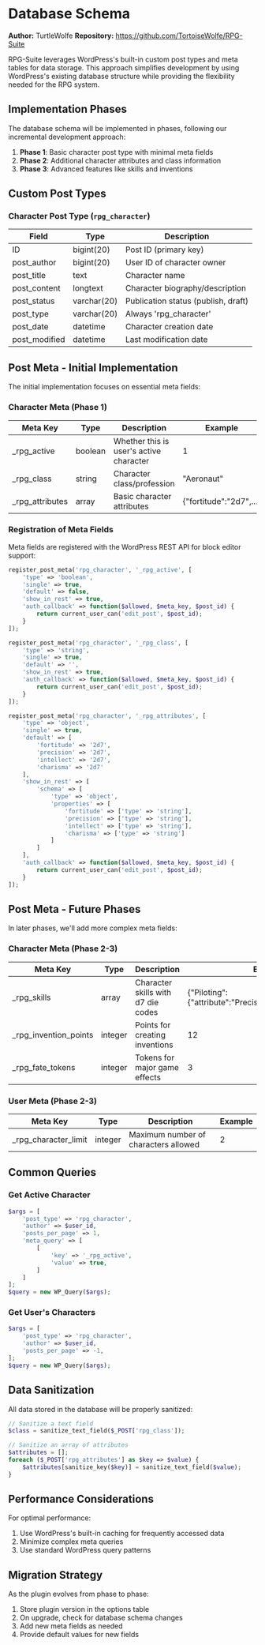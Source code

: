 # Database Schema

**Author:** TurtleWolfe
**Repository:** https://github.com/TortoiseWolfe/RPG-Suite

RPG-Suite leverages WordPress's built-in custom post types and meta tables for data storage. This approach simplifies development by using WordPress's existing database structure while providing the flexibility needed for the RPG system.

## Implementation Phases

The database schema will be implemented in phases, following our incremental development approach:

1. **Phase 1**: Basic character post type with minimal meta fields
2. **Phase 2**: Additional character attributes and class information
3. **Phase 3**: Advanced features like skills and inventions

## Custom Post Types

### Character Post Type (`rpg_character`)

| Field        | Type        | Description                          |
|--------------|-------------|--------------------------------------|
| ID           | bigint(20)  | Post ID (primary key)                |
| post_author  | bigint(20)  | User ID of character owner           |
| post_title   | text        | Character name                       |
| post_content | longtext    | Character biography/description      |
| post_status  | varchar(20) | Publication status (publish, draft)  |
| post_type    | varchar(20) | Always 'rpg_character'               |
| post_date    | datetime    | Character creation date              |
| post_modified| datetime    | Last modification date               |

## Post Meta - Initial Implementation

The initial implementation focuses on essential meta fields:

### Character Meta (Phase 1)

| Meta Key               | Type    | Description                             | Example                    |
|------------------------|---------|-----------------------------------------|----------------------------|
| _rpg_active            | boolean | Whether this is user's active character | 1                          |
| _rpg_class             | string  | Character class/profession              | "Aeronaut"                 |
| _rpg_attributes        | array   | Basic character attributes              | {"fortitude":"2d7",...}    |

### Registration of Meta Fields

Meta fields are registered with the WordPress REST API for block editor support:

```php
register_post_meta('rpg_character', '_rpg_active', [
    'type' => 'boolean',
    'single' => true,
    'default' => false,
    'show_in_rest' => true,
    'auth_callback' => function($allowed, $meta_key, $post_id) {
        return current_user_can('edit_post', $post_id);
    }
]);

register_post_meta('rpg_character', '_rpg_class', [
    'type' => 'string',
    'single' => true,
    'default' => '',
    'show_in_rest' => true,
    'auth_callback' => function($allowed, $meta_key, $post_id) {
        return current_user_can('edit_post', $post_id);
    }
]);

register_post_meta('rpg_character', '_rpg_attributes', [
    'type' => 'object',
    'single' => true,
    'default' => [
        'fortitude' => '2d7',
        'precision' => '2d7',
        'intellect' => '2d7',
        'charisma' => '2d7'
    ],
    'show_in_rest' => [
        'schema' => [
            'type' => 'object',
            'properties' => [
                'fortitude' => ['type' => 'string'],
                'precision' => ['type' => 'string'],
                'intellect' => ['type' => 'string'],
                'charisma' => ['type' => 'string']
            ]
        ]
    ],
    'auth_callback' => function($allowed, $meta_key, $post_id) {
        return current_user_can('edit_post', $post_id);
    }
]);
```

## Post Meta - Future Phases

In later phases, we'll add more complex meta fields:

### Character Meta (Phase 2-3)

| Meta Key               | Type    | Description                             | Example                          |
|------------------------|---------|-----------------------------------------|----------------------------------|
| _rpg_skills            | array   | Character skills with d7 die codes      | {"Piloting":{"attribute":"Precision","value":"4d7+2"},...} |
| _rpg_invention_points  | integer | Points for creating inventions          | 12                               |
| _rpg_fate_tokens       | integer | Tokens for major game effects           | 3                                |

### User Meta (Phase 2-3)

| Meta Key                | Type    | Description                          | Example        |
|-------------------------|---------|--------------------------------------|----------------|
| _rpg_character_limit    | integer | Maximum number of characters allowed | 2              |

## Common Queries

### Get Active Character

```php
$args = [
    'post_type' => 'rpg_character',
    'author' => $user_id,
    'posts_per_page' => 1,
    'meta_query' => [
        [
            'key' => '_rpg_active',
            'value' => true,
        ]
    ]
];
$query = new WP_Query($args);
```

### Get User's Characters

```php
$args = [
    'post_type' => 'rpg_character',
    'author' => $user_id,
    'posts_per_page' => -1,
];
$query = new WP_Query($args);
```

## Data Sanitization

All data stored in the database will be properly sanitized:

```php
// Sanitize a text field
$class = sanitize_text_field($_POST['rpg_class']);

// Sanitize an array of attributes
$attributes = [];
foreach ($_POST['rpg_attributes'] as $key => $value) {
    $attributes[sanitize_key($key)] = sanitize_text_field($value);
}
```

## Performance Considerations

For optimal performance:

1. Use WordPress's built-in caching for frequently accessed data
2. Minimize complex meta queries
3. Use standard WordPress query patterns

## Migration Strategy

As the plugin evolves from phase to phase:

1. Store plugin version in the options table
2. On upgrade, check for database schema changes
3. Add new meta fields as needed
4. Provide default values for new fields